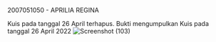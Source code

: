 2007051050 - APRILIA REGINA

Kuis pada tanggal 26 April terhapus.
Bukti mengumpulkan Kuis pada tanggal 26 April 2022
![Screenshot (103)](https://user-images.githubusercontent.com/96274457/167768378-b40f475e-a5ac-4f17-a023-44922183869f.png)
